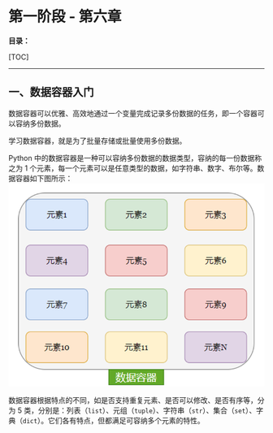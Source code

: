 # 第一阶段 - 第六章

**目录：**

[TOC]

---

## 一、数据容器入门

数据容器可以优雅、高效地通过一个变量完成记录多份数据的任务，即一个容器可以容纳多份数据。

学习数据容器，就是为了批量存储或批量使用多份数据。

Python 中的数据容器是一种可以容纳多份数据的数据类型，容纳的每一份数据称之为 1 个元素，每一个元素可以是任意类型的数据，如字符串、数字、布尔等。数据容器如下图所示：
![](./images/20251001165320.png)

数据容器根据特点的不同，如是否支持重复元素、是否可以修改、是否有序等，分为 5 类，分别是：列表（`list`）、元组（`tuple`）、字符串（`str`）、集合（`set`）、字典（`dict`）。它们各有特点，但都满足可容纳多个元素的特性。
